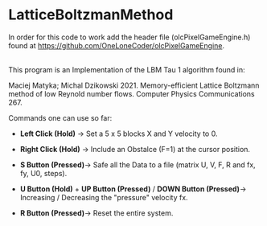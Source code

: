 # LatticeBoltzmanMethod

In order for this code to work add the header file (olcPixelGameEngine.h) found at https://github.com/OneLoneCoder/olcPixelGameEngine.
<br /> <br />

This program is an Implementation of the LBM Tau 1 algorithm found in:

Maciej Matyka; Michal Dzikowski 2021. Memory-efficient Lattice Boltzmann method of low Reynold number flows. Computer Physics Communications 267.



Commands one can use so far:

* **Left Click (Hold)** &rarr; Set a 5 x 5 blocks X and Y velocity to 0.  <br />
* **Right Click (Hold)** &rarr; Include an Obstalce (F=1) at the cursor position.  <br />

* **S Button (Pressed)**&rarr; Safe all the Data to a file (matrix U, V, F, R and fx, fy, U0, steps). <br /> 
* **U Button (Hold)** +  **UP Button (Pressed)** / **DOWN Button (Pressed)**&rarr; Increasing / Decreasing the "pressure" velocity fx. <br /> 
* **R Button (Pressed)**&rarr; Reset the entire system. <br /> <br /> 
